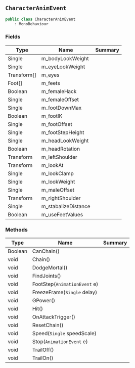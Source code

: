 ## `CharacterAnimEvent`

```csharp
public class CharacterAnimEvent
    : MonoBehaviour

```

### Fields

| Type | Name | Summary | 
| --- | --- | --- | 
| Single | m_bodyLookWeight |  | 
| Single | m_eyeLookWeight |  | 
| Transform[] | m_eyes |  | 
| Foot[] | m_feets |  | 
| Boolean | m_femaleHack |  | 
| Single | m_femaleOffset |  | 
| Single | m_footDownMax |  | 
| Boolean | m_footIK |  | 
| Single | m_footOffset |  | 
| Single | m_footStepHeight |  | 
| Single | m_headLookWeight |  | 
| Boolean | m_headRotation |  | 
| Transform | m_leftShoulder |  | 
| Transform | m_lookAt |  | 
| Single | m_lookClamp |  | 
| Single | m_lookWeight |  | 
| Single | m_maleOffset |  | 
| Transform | m_rightShoulder |  | 
| Single | m_stabalizeDistance |  | 
| Boolean | m_useFeetValues |  | 


### Methods

| Type | Name | Summary | 
| --- | --- | --- | 
| Boolean | CanChain() |  | 
| void | Chain() |  | 
| void | DodgeMortal() |  | 
| void | FindJoints() |  | 
| void | FootStep(`AnimationEvent` e) |  | 
| void | FreezeFrame(`Single` delay) |  | 
| void | GPower() |  | 
| void | Hit() |  | 
| void | OnAttackTrigger() |  | 
| void | ResetChain() |  | 
| void | Speed(`Single` speedScale) |  | 
| void | Stop(`AnimationEvent` e) |  | 
| void | TrailOff() |  | 
| void | TrailOn() |  | 


